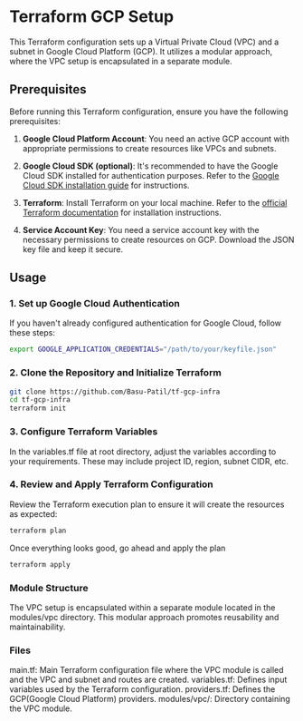 # Terraform GCP Setup
This Terraform configuration sets up a Virtual Private Cloud (VPC) and a subnet in Google Cloud Platform (GCP). It utilizes a modular approach, where the VPC setup is encapsulated in a separate module.

## Prerequisites

Before running this Terraform configuration, ensure you have the following prerequisites:

1. **Google Cloud Platform Account**: You need an active GCP account with appropriate permissions to create resources like VPCs and subnets.

2. **Google Cloud SDK (optional)**: It's recommended to have the Google Cloud SDK installed for authentication purposes. Refer to the [Google Cloud SDK installation guide](https://cloud.google.com/sdk/docs/install) for instructions.

3. **Terraform**: Install Terraform on your local machine. Refer to the [official Terraform documentation](https://learn.hashicorp.com/tutorials/terraform/install-cli) for installation instructions.

4. **Service Account Key**: You need a service account key with the necessary permissions to create resources on GCP. Download the JSON key file and keep it secure.

## Usage

### 1. Set up Google Cloud Authentication

If you haven't already configured authentication for Google Cloud, follow these steps:

```bash
export GOOGLE_APPLICATION_CREDENTIALS="/path/to/your/keyfile.json"
```
### 2. Clone the Repository and Initialize Terraform

```bash
git clone https://github.com/Basu-Patil/tf-gcp-infra
cd tf-gcp-infra
terraform init
```

### 3. Configure Terraform Variables
In the variables.tf file at root directory, adjust the variables according to your requirements. These may include project ID, region, subnet CIDR, etc.

### 4. Review and Apply Terraform Configuration
Review the Terraform execution plan to ensure it will create the resources as expected:
```bash
terraform plan
```

Once everything looks good, go ahead and apply the plan
```bash
terraform apply
```

### Module Structure
The VPC setup is encapsulated within a separate module located in the modules/vpc directory. This modular approach promotes reusability and maintainability.

### Files
main.tf: Main Terraform configuration file where the VPC module is called and the VPC and subnet and routes are created.
variables.tf: Defines input variables used by the Terraform configuration.
providers.tf: Defines the GCP(Google Cloud Platform) providers.
modules/vpc/: Directory containing the VPC module.


